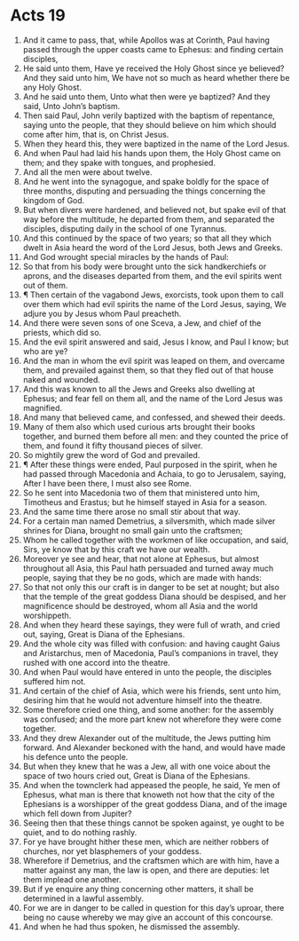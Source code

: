 ﻿# Acts 19
1. And it came to pass, that, while Apollos was at Corinth, Paul having passed through the upper coasts came to Ephesus: and finding certain disciples, 
2. He said unto them, Have ye received the Holy Ghost since ye believed? And they said unto him, We have not so much as heard whether there be any Holy Ghost. 
3. And he said unto them, Unto what then were ye baptized? And they said, Unto John’s baptism. 
4. Then said Paul, John verily baptized with the baptism of repentance, saying unto the people, that they should believe on him which should come after him, that is, on Christ Jesus. 
5. When they heard this, they were baptized in the name of the Lord Jesus. 
6. And when Paul had laid his hands upon them, the Holy Ghost came on them; and they spake with tongues, and prophesied. 
7. And all the men were about twelve. 
8. And he went into the synagogue, and spake boldly for the space of three months, disputing and persuading the things concerning the kingdom of God. 
9. But when divers were hardened, and believed not, but spake evil of that way before the multitude, he departed from them, and separated the disciples, disputing daily in the school of one Tyrannus. 
10. And this continued by the space of two years; so that all they which dwelt in Asia heard the word of the Lord Jesus, both Jews and Greeks. 
11. And God wrought special miracles by the hands of Paul: 
12. So that from his body were brought unto the sick handkerchiefs or aprons, and the diseases departed from them, and the evil spirits went out of them. 
13. ¶ Then certain of the vagabond Jews, exorcists, took upon them to call over them which had evil spirits the name of the Lord Jesus, saying, We adjure you by Jesus whom Paul preacheth. 
14. And there were seven sons of one Sceva, a Jew, and chief of the priests, which did so. 
15. And the evil spirit answered and said, Jesus I know, and Paul I know; but who are ye? 
16. And the man in whom the evil spirit was leaped on them, and overcame them, and prevailed against them, so that they fled out of that house naked and wounded. 
17. And this was known to all the Jews and Greeks also dwelling at Ephesus; and fear fell on them all, and the name of the Lord Jesus was magnified. 
18. And many that believed came, and confessed, and shewed their deeds. 
19. Many of them also which used curious arts brought their books together, and burned them before all men: and they counted the price of them, and found it fifty thousand pieces of silver. 
20. So mightily grew the word of God and prevailed. 
21. ¶ After these things were ended, Paul purposed in the spirit, when he had passed through Macedonia and Achaia, to go to Jerusalem, saying, After I have been there, I must also see Rome. 
22. So he sent into Macedonia two of them that ministered unto him, Timotheus and Erastus; but he himself stayed in Asia for a season. 
23. And the same time there arose no small stir about that way. 
24. For a certain man named Demetrius, a silversmith, which made silver shrines for Diana, brought no small gain unto the craftsmen; 
25. Whom he called together with the workmen of like occupation, and said, Sirs, ye know that by this craft we have our wealth. 
26. Moreover ye see and hear, that not alone at Ephesus, but almost throughout all Asia, this Paul hath persuaded and turned away much people, saying that they be no gods, which are made with hands: 
27. So that not only this our craft is in danger to be set at nought; but also that the temple of the great goddess Diana should be despised, and her magnificence should be destroyed, whom all Asia and the world worshippeth. 
28. And when they heard these sayings, they were full of wrath, and cried out, saying, Great is Diana of the Ephesians. 
29. And the whole city was filled with confusion: and having caught Gaius and Aristarchus, men of Macedonia, Paul’s companions in travel, they rushed with one accord into the theatre. 
30. And when Paul would have entered in unto the people, the disciples suffered him not. 
31. And certain of the chief of Asia, which were his friends, sent unto him, desiring him that he would not adventure himself into the theatre. 
32. Some therefore cried one thing, and some another: for the assembly was confused; and the more part knew not wherefore they were come together. 
33. And they drew Alexander out of the multitude, the Jews putting him forward. And Alexander beckoned with the hand, and would have made his defence unto the people. 
34. But when they knew that he was a Jew, all with one voice about the space of two hours cried out, Great is Diana of the Ephesians. 
35. And when the townclerk had appeased the people, he said, Ye men of Ephesus, what man is there that knoweth not how that the city of the Ephesians is a worshipper of the great goddess Diana, and of the image which fell down from Jupiter? 
36. Seeing then that these things cannot be spoken against, ye ought to be quiet, and to do nothing rashly. 
37. For ye have brought hither these men, which are neither robbers of churches, nor yet blasphemers of your goddess. 
38. Wherefore if Demetrius, and the craftsmen which are with him, have a matter against any man, the law is open, and there are deputies: let them implead one another. 
39. But if ye enquire any thing concerning other matters, it shall be determined in a lawful assembly. 
40. For we are in danger to be called in question for this day’s uproar, there being no cause whereby we may give an account of this concourse. 
41. And when he had thus spoken, he dismissed the assembly. 
